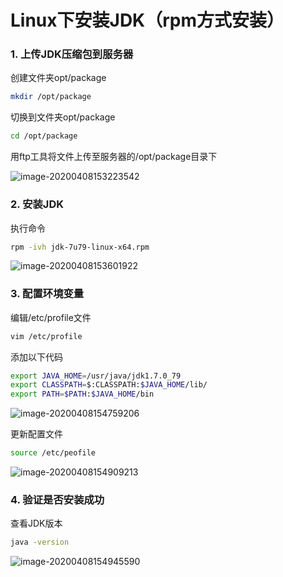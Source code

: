 # Linux下安装JDK（rpm方式安装）

### 1. 上传JDK压缩包到服务器

创建文件夹opt/package

```sh
mkdir /opt/package
```

切换到文件夹opt/package

```sh
cd /opt/package
```

用ftp工具将文件上传至服务器的/opt/package目录下

![image-20200408153223542](https://alanlee-image-bed.oss-cn-shenzhen.aliyuncs.com/note_images/20200408153342-377241.png)



### 2. 安装JDK

执行命令

```sh
rpm -ivh jdk-7u79-linux-x64.rpm
```

![image-20200408153601922](E:/%E6%88%91%E7%9A%84%E5%9D%9A%E6%9E%9C%E4%BA%91/OneDrive/%E5%AD%A6%E4%B9%A0/%E7%AC%94%E8%AE%B0/%E5%9B%BE%E7%89%87/note_images/image-20200408153601922.png)



### 3. 配置环境变量

编辑/etc/profile文件

```sh
vim /etc/profile
```

添加以下代码

```sh
export JAVA_HOME=/usr/java/jdk1.7.0_79
export CLASSPATH=$:CLASSPATH:$JAVA_HOME/lib/
export PATH=$PATH:$JAVA_HOME/bin
```

![image-20200408154759206](https://alanlee-image-bed.oss-cn-shenzhen.aliyuncs.com/note_images/20200408154802-968410.png)

更新配置文件

```sh
source /etc/peofile
```

![image-20200408154909213](E:/%E6%88%91%E7%9A%84%E5%9D%9A%E6%9E%9C%E4%BA%91/OneDrive/%E5%AD%A6%E4%B9%A0/%E7%AC%94%E8%AE%B0/%E5%9B%BE%E7%89%87/note_images/image-20200408154909213.png)

### 4. 验证是否安装成功

查看JDK版本

```sh
java -version
```

![image-20200408154945590](https://alanlee-image-bed.oss-cn-shenzhen.aliyuncs.com/note_images/20200408154945-653797.png)

